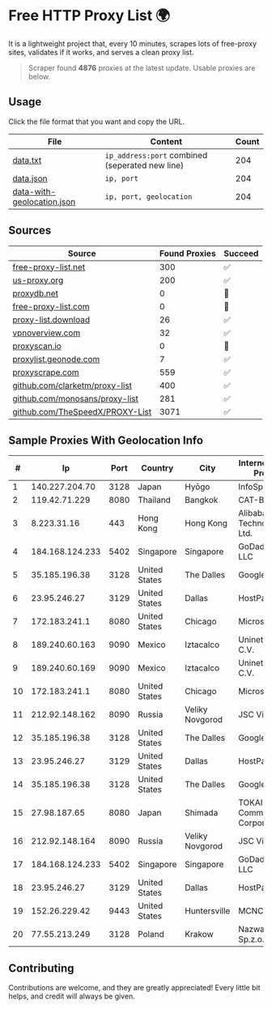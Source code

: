 
# Free HTTP Proxy List 🌍

It is a lightweight project that, every 10 minutes, scrapes lots of free-proxy sites, validates if it works, and serves a clean proxy list.


> Scraper found **4876** proxies at the latest update. Usable proxies are below.

## Usage

Click the file format that you want and copy the URL.


|File|Content|Count|
|----|-------|-----|
|[data.txt](https://raw.githubusercontent.com/themiralay/Proxy-List-World/master/data.txt)|`ip_address:port` combined (seperated new line)|204|
|[data.json](https://raw.githubusercontent.com/themiralay/Proxy-List-World/master/data.json)|`ip, port`|204|
|[data-with-geolocation.json](https://raw.githubusercontent.com/themiralay/Proxy-List-World/master/data-with-geolocation.json)|`ip, port, geolocation`|204|

## Sources

|Source|Found Proxies|Succeed|
|------|-------------|-------|
|[free-proxy-list.net](https://free-proxy-list.net)|300|✅|
|[us-proxy.org](https://www.us-proxy.org)|200|✅|
|[proxydb.net](http://proxydb.net)|0|🚫|
|[free-proxy-list.com](https://free-proxy-list.com/?page=&port=&type%5B%5D=http&type%5B%5D=https&up_time=0&search=Search)|0|🚫|
|[proxy-list.download](https://www.proxy-list.download/HTTP)|26|✅|
|[vpnoverview.com](https://vpnoverview.com/privacy/anonymous-browsing/free-proxy-servers)|32|✅|
|[proxyscan.io](https://www.proxyscan.io)|0|🚫|
|[proxylist.geonode.com](https://proxylist.geonode.com/api/proxy-list?limit=300&page=1&sort_by=lastChecked&sort_type=desc&protocols=http,https)|7|✅|
|[proxyscrape.com](https://api.proxyscrape.com/v2/?request=displayproxies&protocol=http&timeout=10000&country=all&ssl=all&anonymity=all)|559|✅|
|[github.com/clarketm/proxy-list](https://raw.githubusercontent.com/clarketm/proxy-list/master/proxy-list-raw.txt)|400|✅|
|[github.com/monosans/proxy-list](https://raw.githubusercontent.com/monosans/proxy-list/main/proxies/http.txt)|281|✅|
|[github.com/TheSpeedX/PROXY-List](https://raw.githubusercontent.com/TheSpeedX/PROXY-List/master/http.txt)|3071|✅|


## Sample Proxies With Geolocation Info

|#|Ip|Port|Country|City|Internet Service Provider|
|-|--|----|-------|----|-------------------------|
|1|140.227.204.70|3128|Japan|Hyōgo|InfoSphere|
|2|119.42.71.229|8080|Thailand|Bangkok|CAT-BB|
|3|8.223.31.16|443|Hong Kong|Hong Kong|Alibaba (US) Technology Co., Ltd.|
|4|184.168.124.233|5402|Singapore|Singapore|GoDaddy.com, LLC|
|5|35.185.196.38|3128|United States|The Dalles|Google LLC|
|6|23.95.246.27|3129|United States|Dallas|HostPapa|
|7|172.183.241.1|8080|United States|Chicago|Microsoft|
|8|189.240.60.163|9090|Mexico|Iztacalco|Uninet S.A. de C.V.|
|9|189.240.60.169|9090|Mexico|Iztacalco|Uninet S.A. de C.V.|
|10|172.183.241.1|8080|United States|Chicago|Microsoft|
|11|212.92.148.162|8090|Russia|Veliky Novgorod|JSC Vimpelcom|
|12|35.185.196.38|3128|United States|The Dalles|Google LLC|
|13|23.95.246.27|3129|United States|Dallas|HostPapa|
|14|35.185.196.38|3128|United States|The Dalles|Google LLC|
|15|27.98.187.65|8080|Japan|Shimada|TOKAI Communications Corporation|
|16|212.92.148.164|8090|Russia|Veliky Novgorod|JSC Vimpelcom|
|17|184.168.124.233|5402|Singapore|Singapore|GoDaddy.com, LLC|
|18|23.95.246.27|3129|United States|Dallas|HostPapa|
|19|152.26.229.42|9443|United States|Huntersville|MCNC|
|20|77.55.213.249|3128|Poland|Krakow|Nazwa.pl Sp.z.o.o.|



## Contributing

Contributions are welcome, and they are greatly appreciated! Every
little bit helps, and credit will always be given.

